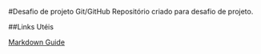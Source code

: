 #Desafio de projeto Git/GitHub
Repositório criado para desafio de projeto.



##Links Utéis

[Markdown Guide](https://www.markdownguide.org/getting-started/) 
